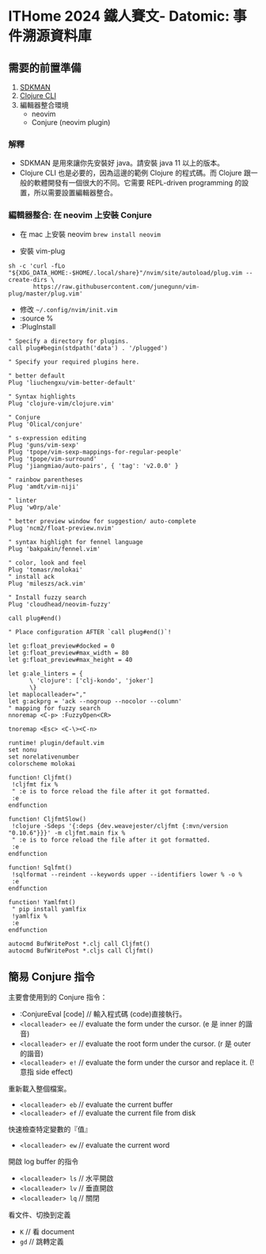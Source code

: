 # ITHome 2024 鐵人賽文- Datomic: 事件溯源資料庫

## 需要的前置準備

1. [SDKMAN](https://sdkman.io/)
2. [Clojure CLI](https://clojure.org/reference/clojure_cli)
3. 編輯器整合環境
   - neovim
   - Conjure (neovim plugin)

### 解釋

- SDKMAN 是用來讓你先安裝好 java。請安裝 java 11 以上的版本。
- Clojure CLI 也是必要的，因為這邊的範例 Clojure 的程式碼。而 Clojure 跟一般的軟體開發有一個很大的不同。它需要 REPL-driven programming 的設置，所以需要設置編輯器整合。

### 編輯器整合: 在 neovim 上安裝 Conjure 

-   在 mac 上安裝 neovim 
` brew install neovim `

-   安裝 vim-plug
```
sh -c 'curl -fLo "${XDG_DATA_HOME:-$HOME/.local/share}"/nvim/site/autoload/plug.vim --create-dirs \
       https://raw.githubusercontent.com/junegunn/vim-plug/master/plug.vim'
```
-   修改 `~/.config/nvim/init.vim` 
-   :source % 
-   :PlugInstall



```
" Specify a directory for plugins.
call plug#begin(stdpath('data') . '/plugged')

" Specify your required plugins here.

" better default
Plug 'liuchengxu/vim-better-default'

" Syntax highlights                                                                                                               
Plug 'clojure-vim/clojure.vim'   

" Conjure
Plug 'Olical/conjure'

" s-expression editing
Plug 'guns/vim-sexp'
Plug 'tpope/vim-sexp-mappings-for-regular-people'
Plug 'tpope/vim-surround'   
Plug 'jiangmiao/auto-pairs', { 'tag': 'v2.0.0' }

" rainbow parentheses
Plug 'amdt/vim-niji'

" linter 
Plug 'w0rp/ale'

" better preview window for suggestion/ auto-complete 
Plug 'ncm2/float-preview.nvim'

" syntax highlight for fennel language
Plug 'bakpakin/fennel.vim'

" color, look and feel 
Plug 'tomasr/molokai'
" install ack                                                                                                        
Plug 'mileszs/ack.vim' 

" Install fuzzy search
Plug 'cloudhead/neovim-fuzzy'

call plug#end()

" Place configuration AFTER `call plug#end()`!

let g:float_preview#docked = 0
let g:float_preview#max_width = 80
let g:float_preview#max_height = 40

let g:ale_linters = {
      \ 'clojure': ['clj-kondo', 'joker']
      \}
let maplocalleader=","
let g:ackprg = 'ack --nogroup --nocolor --column'  
" mapping for fuzzy search
nnoremap <C-p> :FuzzyOpen<CR>

tnoremap <Esc> <C-\><C-n> 

runtime! plugin/default.vim
set nonu
set norelativenumber
colorscheme molokai

function! Cljfmt()
 !cljfmt fix %
 " :e is to force reload the file after it got formatted.
 :e
endfunction

function! CljfmtSlow()
 !clojure -Sdeps '{:deps {dev.weavejester/cljfmt {:mvn/version "0.10.6"}}}' -m cljfmt.main fix %
 " :e is to force reload the file after it got formatted.
 :e
endfunction                                                                                  
                                                                                                
function! Sqlfmt()                                                                              
 !sqlformat --reindent --keywords upper --identifiers lower % -o %                              
 :e                                                                                             
endfunction

function! Yamlfmt()
 " pip install yamlfix
 !yamlfix %
 :e
endfunction

autocmd BufWritePost *.clj call Cljfmt()
autocmd BufWritePost *.cljs call Cljfmt()
```

## 簡易 Conjure 指令

主要會使用到的 Conjure 指令：

- :ConjureEval [code]   // 輸入程式碼 (code)直接執行。
- `<localleader> ee`   // evaluate the form under the cursor.  (e 是 inner 的諧音)
- `<localleader> er`   //  evaluate the root form under the cursor. (r 是 outer 的諧音)
- `<localleader> e!`   // evaluate the form under the cursor and replace it.  (! 意指 side effect)

重新載入整個檔案。

- `<localleader> eb`   // evaluate the current buffer
- `<localleader> ef`   // evaluate the current file from disk

快速檢查特定變數的『值』

- `<localleader> ew`  // evaluate the current word

開啟 log buffer  的指令

- `<localleader> ls`            // 水平開啟
- `<localleader> lv`           //  垂直開啟
- `<localleader> lq`           //   關閉

看文件、切換到定義
- `K`                // 看 document
- `gd`               //  跳轉定義

